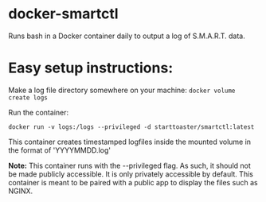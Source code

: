 # docker-smartctl
Runs bash in a Docker container daily to output a log of S.M.A.R.T. data.

# Easy setup instructions:

Make a log file directory somewhere on your machine: `docker volume create logs`

Run the container:

`docker run -v logs:/logs --privileged -d starttoaster/smartctl:latest`

This container creates timestamped logfiles inside the mounted volume in the format of 'YYYYMMDD.log'

**Note:** This container runs with the --privileged flag. As such, it should not be made publicly accessible. It is only privately accessible by default. This container is meant to be paired with a public app to display the files such as NGINX.

